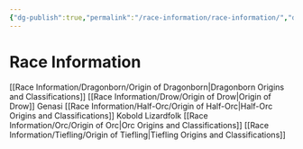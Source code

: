 ```yaml
---
{"dg-publish":true,"permalink":"/race-information/race-information/","dgHomeLink":true,"dgPassFrontmatter":false}
---
```


# Race Information
[[Race Information/Dragonborn/Origin of Dragonborn|Dragonborn Origins and Classifications]]
[[Race Information/Drow/Origin of Drow|Origin of Drow]]
Genasi
[[Race Information/Half-Orc/Origin of Half-Orc|Half-Orc Origins and Classifications]]
Kobold
Lizardfolk
[[Race Information/Orc/Origin of Orc|Orc Origins and Classifications]]
[[Race Information/Tiefling/Origin of Tiefling|Tiefling Origins and Classifications]]